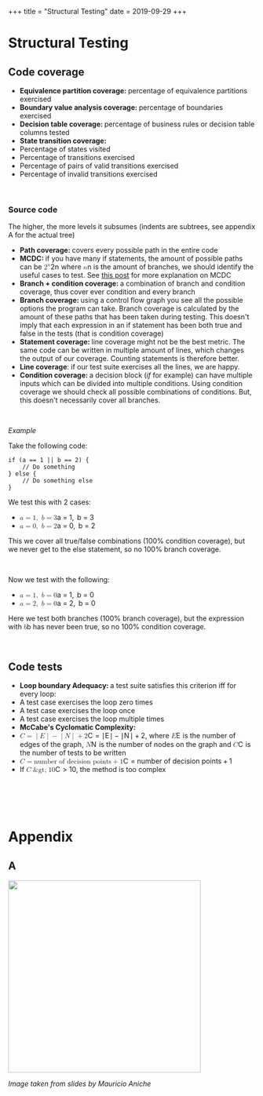 +++
title = "Structural Testing"
date = 2019-09-29
+++
<h1 id="structural-testing">Structural Testing</h1><h2 id="code-coverage">Code coverage</h2><ul><li><strong>Equivalence partition coverage: </strong>percentage of equivalence partitions exercised</li><li><strong>Boundary value analysis coverage: </strong>percentage of boundaries exercised</li><li><strong>Decision table coverage: </strong>percentage of business rules or decision table columns tested</li><li><strong>State transition coverage: </strong></li><li class="ql-indent-1">Percentage of states visited</li><li class="ql-indent-1">Percentage of transitions exercised</li><li class="ql-indent-1">Percentage of pairs of valid transitions exercised</li><li class="ql-indent-1">Percentage of invalid transitions exercised</li></ul><p><br></p><h3 id="source-code">Source code</h3><p>The higher, the more levels it subsumes (indents are subtrees, see appendix A for the actual tree)</p><ul><li><strong>Path coverage: </strong>covers every possible path in the entire code</li><li><strong>MCDC: </strong>if you have many if statements, the amount of possible paths can be <span class="ql-formula" data-value="2^n">﻿<span contenteditable="false"><span class="katex"><span class="katex-mathml"><math><semantics><mrow><msup><mn>2</mn><mi>n</mi></msup></mrow><annotation encoding="application/x-tex">2^n</annotation></semantics></math></span><span class="katex-html" aria-hidden="true"><span class="base"><span class="strut" style="height: 0.664392em; vertical-align: 0em;"></span><span class="mord"><span class="mord">2</span><span class="msupsub"><span class="vlist-t"><span class="vlist-r"><span class="vlist" style="height: 0.664392em;"><span class="" style="top: -3.063em; margin-right: 0.05em;"><span class="pstrut" style="height: 2.7em;"></span><span class="sizing reset-size6 size3 mtight"><span class="mord mathdefault mtight">n</span></span></span></span></span></span></span></span></span></span></span></span>﻿</span> where <span class="ql-formula" data-value="n">﻿<span contenteditable="false"><span class="katex"><span class="katex-mathml"><math><semantics><mrow><mi>n</mi></mrow><annotation encoding="application/x-tex">n</annotation></semantics></math></span><span class="katex-html" aria-hidden="true"><span class="base"><span class="strut" style="height: 0.43056em; vertical-align: 0em;"></span><span class="mord mathdefault">n</span></span></span></span></span>﻿</span> is the amount of branches, we should identify the useful cases to test. <span style="background-color: rgba(0, 0, 0, 0);">See </span><a href="https://cshub.nl/post/498641362" target="_blank" style="background-color: rgba(0, 0, 0, 0);">this post</a><span style="background-color: rgba(0, 0, 0, 0);"> for more e</span>xplanation on MCDC</li><li><strong>Branch + condition coverage: </strong>a combination of branch and condition coverage, thus cover ever condition and every branch </li><li class="ql-indent-1"><strong>Branch coverage: </strong>using a control flow graph you see all the possible options the program can take. Branch coverage is calculated by the amount of these paths that has been taken during testing. This doesn't imply that each expression in an if statement has been both true and false in the tests (that is condition coverage)</li><li class="ql-indent-2"><strong>Statement coverage: </strong>line coverage might not be the best metric. The same code can be written in multiple amount of lines, which changes the output of our coverage. Counting statements is therefore better.</li><li class="ql-indent-2"><strong>Line coverage</strong>: if our test suite exercises all the lines, we are happy.</li><li class="ql-indent-1"><strong>Condition coverage: </strong>a decision block (<em>if </em>for example) can have multiple inputs which can be divided into multiple conditions. Using condition coverage we should check all possible combinations of conditions. But, this doesn't necessarily cover all branches.</li></ul><p><br></p><p><em>Example</em></p><p>Take the following code:</p><div style="white-space: normal;" class="markdown-body"><pre data-lang="text/x-java"><code>if (a == 1 || b == 2) {
	// Do something
} else {
	// Do something else
}
</code></pre>
</div><p>We test this with 2 cases: </p><ul><li><span class="ql-formula" data-value="a=1,\ b=3">﻿<span contenteditable="false"><span class="katex"><span class="katex-mathml"><math><semantics><mrow><mi>a</mi><mo>=</mo><mn>1</mn><mo separator="true">,</mo><mtext>&nbsp;</mtext><mi>b</mi><mo>=</mo><mn>3</mn></mrow><annotation encoding="application/x-tex">a=1,\ b=3</annotation></semantics></math></span><span class="katex-html" aria-hidden="true"><span class="base"><span class="strut" style="height: 0.43056em; vertical-align: 0em;"></span><span class="mord mathdefault">a</span><span class="mspace" style="margin-right: 0.2777777777777778em;"></span><span class="mrel">=</span><span class="mspace" style="margin-right: 0.2777777777777778em;"></span></span><span class="base"><span class="strut" style="height: 0.8888799999999999em; vertical-align: -0.19444em;"></span><span class="mord">1</span><span class="mpunct">,</span><span class="mspace" style="margin-right: 0.16666666666666666em;"></span><span class="mspace">&nbsp;</span><span class="mord mathdefault">b</span><span class="mspace" style="margin-right: 0.2777777777777778em;"></span><span class="mrel">=</span><span class="mspace" style="margin-right: 0.2777777777777778em;"></span></span><span class="base"><span class="strut" style="height: 0.64444em; vertical-align: 0em;"></span><span class="mord">3</span></span></span></span></span>﻿</span> </li><li><span class="ql-formula" data-value="a=0,\ b=2">﻿<span contenteditable="false"><span class="katex"><span class="katex-mathml"><math><semantics><mrow><mi>a</mi><mo>=</mo><mn>0</mn><mo separator="true">,</mo><mtext>&nbsp;</mtext><mi>b</mi><mo>=</mo><mn>2</mn></mrow><annotation encoding="application/x-tex">a=0,\ b=2</annotation></semantics></math></span><span class="katex-html" aria-hidden="true"><span class="base"><span class="strut" style="height: 0.43056em; vertical-align: 0em;"></span><span class="mord mathdefault">a</span><span class="mspace" style="margin-right: 0.2777777777777778em;"></span><span class="mrel">=</span><span class="mspace" style="margin-right: 0.2777777777777778em;"></span></span><span class="base"><span class="strut" style="height: 0.8888799999999999em; vertical-align: -0.19444em;"></span><span class="mord">0</span><span class="mpunct">,</span><span class="mspace" style="margin-right: 0.16666666666666666em;"></span><span class="mspace">&nbsp;</span><span class="mord mathdefault">b</span><span class="mspace" style="margin-right: 0.2777777777777778em;"></span><span class="mrel">=</span><span class="mspace" style="margin-right: 0.2777777777777778em;"></span></span><span class="base"><span class="strut" style="height: 0.64444em; vertical-align: 0em;"></span><span class="mord">2</span></span></span></span></span>﻿</span> </li></ul><p>This we cover all true/false combinations (100% condition coverage), but we never get to the else statement, so no 100% branch coverage.</p><p><br></p><p>Now we test with the following:</p><ul><li><span class="ql-formula" data-value="a=1,\ b=0">﻿<span contenteditable="false"><span class="katex"><span class="katex-mathml"><math><semantics><mrow><mi>a</mi><mo>=</mo><mn>1</mn><mo separator="true">,</mo><mtext>&nbsp;</mtext><mi>b</mi><mo>=</mo><mn>0</mn></mrow><annotation encoding="application/x-tex">a=1,\ b=0</annotation></semantics></math></span><span class="katex-html" aria-hidden="true"><span class="base"><span class="strut" style="height: 0.43056em; vertical-align: 0em;"></span><span class="mord mathdefault">a</span><span class="mspace" style="margin-right: 0.2777777777777778em;"></span><span class="mrel">=</span><span class="mspace" style="margin-right: 0.2777777777777778em;"></span></span><span class="base"><span class="strut" style="height: 0.8888799999999999em; vertical-align: -0.19444em;"></span><span class="mord">1</span><span class="mpunct">,</span><span class="mspace" style="margin-right: 0.16666666666666666em;"></span><span class="mspace">&nbsp;</span><span class="mord mathdefault">b</span><span class="mspace" style="margin-right: 0.2777777777777778em;"></span><span class="mrel">=</span><span class="mspace" style="margin-right: 0.2777777777777778em;"></span></span><span class="base"><span class="strut" style="height: 0.64444em; vertical-align: 0em;"></span><span class="mord">0</span></span></span></span></span>﻿</span> </li><li><span class="ql-formula" data-value="a=2,\ b=0">﻿<span contenteditable="false"><span class="katex"><span class="katex-mathml"><math><semantics><mrow><mi>a</mi><mo>=</mo><mn>2</mn><mo separator="true">,</mo><mtext>&nbsp;</mtext><mi>b</mi><mo>=</mo><mn>0</mn></mrow><annotation encoding="application/x-tex">a=2,\ b=0</annotation></semantics></math></span><span class="katex-html" aria-hidden="true"><span class="base"><span class="strut" style="height: 0.43056em; vertical-align: 0em;"></span><span class="mord mathdefault">a</span><span class="mspace" style="margin-right: 0.2777777777777778em;"></span><span class="mrel">=</span><span class="mspace" style="margin-right: 0.2777777777777778em;"></span></span><span class="base"><span class="strut" style="height: 0.8888799999999999em; vertical-align: -0.19444em;"></span><span class="mord">2</span><span class="mpunct">,</span><span class="mspace" style="margin-right: 0.16666666666666666em;"></span><span class="mspace">&nbsp;</span><span class="mord mathdefault">b</span><span class="mspace" style="margin-right: 0.2777777777777778em;"></span><span class="mrel">=</span><span class="mspace" style="margin-right: 0.2777777777777778em;"></span></span><span class="base"><span class="strut" style="height: 0.64444em; vertical-align: 0em;"></span><span class="mord">0</span></span></span></span></span>﻿</span> </li></ul><p>Here we test both branches (100% branch coverage), but the expression with <span class="ql-formula" data-value="b">﻿<span contenteditable="false"><span class="katex"><span class="katex-mathml"><math><semantics><mrow><mi>b</mi></mrow><annotation encoding="application/x-tex">b</annotation></semantics></math></span><span class="katex-html" aria-hidden="true"><span class="base"><span class="strut" style="height: 0.69444em; vertical-align: 0em;"></span><span class="mord mathdefault">b</span></span></span></span></span>﻿</span> has never been true, so no 100% condition coverage.</p><p><br></p><h2 id="code-tests">Code tests</h2><ul><li><strong>Loop boundary Adequacy: </strong>a test suite satisfies this criterion iff for every loop:</li><li class="ql-indent-1">A test case exercises the loop zero times</li><li class="ql-indent-1">A test case exercises the loop once</li><li class="ql-indent-1">A test case exercises the loop multiple times</li><li><strong>McCabe's Cyclomatic Complexity: </strong></li><li class="ql-indent-1"><span class="ql-formula" data-value="C=\left|E\right|-\left|N\right|+2">﻿<span contenteditable="false"><span class="katex"><span class="katex-mathml"><math><semantics><mrow><mi>C</mi><mo>=</mo><mrow><mo fence="true">∣</mo><mi>E</mi><mo fence="true">∣</mo></mrow><mo>−</mo><mrow><mo fence="true">∣</mo><mi>N</mi><mo fence="true">∣</mo></mrow><mo>+</mo><mn>2</mn></mrow><annotation encoding="application/x-tex">C=\left|E\right|-\left|N\right|+2</annotation></semantics></math></span><span class="katex-html" aria-hidden="true"><span class="base"><span class="strut" style="height: 0.68333em; vertical-align: 0em;"></span><span style="margin-right: 0.07153em;" class="mord mathdefault">C</span><span class="mspace" style="margin-right: 0.2777777777777778em;"></span><span class="mrel">=</span><span class="mspace" style="margin-right: 0.2777777777777778em;"></span></span><span class="base"><span class="strut" style="height: 1em; vertical-align: -0.25em;"></span><span class="minner"><span class="mopen delimcenter" style="top: 0em;">∣</span><span style="margin-right: 0.05764em;" class="mord mathdefault">E</span><span class="mclose delimcenter" style="top: 0em;">∣</span></span><span class="mspace" style="margin-right: 0.2222222222222222em;"></span><span class="mbin">−</span><span class="mspace" style="margin-right: 0.2222222222222222em;"></span></span><span class="base"><span class="strut" style="height: 1em; vertical-align: -0.25em;"></span><span class="minner"><span class="mopen delimcenter" style="top: 0em;">∣</span><span style="margin-right: 0.10903em;" class="mord mathdefault">N</span><span class="mclose delimcenter" style="top: 0em;">∣</span></span><span class="mspace" style="margin-right: 0.2222222222222222em;"></span><span class="mbin">+</span><span class="mspace" style="margin-right: 0.2222222222222222em;"></span></span><span class="base"><span class="strut" style="height: 0.64444em; vertical-align: 0em;"></span><span class="mord">2</span></span></span></span></span>﻿</span>, where <span class="ql-formula" data-value="E">﻿<span contenteditable="false"><span class="katex"><span class="katex-mathml"><math><semantics><mrow><mi>E</mi></mrow><annotation encoding="application/x-tex">E</annotation></semantics></math></span><span class="katex-html" aria-hidden="true"><span class="base"><span class="strut" style="height: 0.68333em; vertical-align: 0em;"></span><span style="margin-right: 0.05764em;" class="mord mathdefault">E</span></span></span></span></span>﻿</span> is the number of edges of the graph, <span class="ql-formula" data-value="N">﻿<span contenteditable="false"><span class="katex"><span class="katex-mathml"><math><semantics><mrow><mi>N</mi></mrow><annotation encoding="application/x-tex">N</annotation></semantics></math></span><span class="katex-html" aria-hidden="true"><span class="base"><span class="strut" style="height: 0.68333em; vertical-align: 0em;"></span><span style="margin-right: 0.10903em;" class="mord mathdefault">N</span></span></span></span></span>﻿</span> is the number of nodes on the graph and <span class="ql-formula" data-value="C">﻿<span contenteditable="false"><span class="katex"><span class="katex-mathml"><math><semantics><mrow><mi>C</mi></mrow><annotation encoding="application/x-tex">C</annotation></semantics></math></span><span class="katex-html" aria-hidden="true"><span class="base"><span class="strut" style="height: 0.68333em; vertical-align: 0em;"></span><span style="margin-right: 0.07153em;" class="mord mathdefault">C</span></span></span></span></span>﻿</span> is the number of tests to be written</li><li class="ql-indent-1"><span class="ql-formula" data-value="C=\text{number of decision points}+1">﻿<span contenteditable="false"><span class="katex"><span class="katex-mathml"><math><semantics><mrow><mi>C</mi><mo>=</mo><mtext>number&nbsp;of&nbsp;decision&nbsp;points</mtext><mo>+</mo><mn>1</mn></mrow><annotation encoding="application/x-tex">C=\text{number of decision points}+1</annotation></semantics></math></span><span class="katex-html" aria-hidden="true"><span class="base"><span class="strut" style="height: 0.68333em; vertical-align: 0em;"></span><span style="margin-right: 0.07153em;" class="mord mathdefault">C</span><span class="mspace" style="margin-right: 0.2777777777777778em;"></span><span class="mrel">=</span><span class="mspace" style="margin-right: 0.2777777777777778em;"></span></span><span class="base"><span class="strut" style="height: 0.8888799999999999em; vertical-align: -0.19444em;"></span><span class="mord text"><span class="mord">number&nbsp;of&nbsp;decision&nbsp;points</span></span><span class="mspace" style="margin-right: 0.2222222222222222em;"></span><span class="mbin">+</span><span class="mspace" style="margin-right: 0.2222222222222222em;"></span></span><span class="base"><span class="strut" style="height: 0.64444em; vertical-align: 0em;"></span><span class="mord">1</span></span></span></span></span>﻿</span> </li><li class="ql-indent-1">If <span class="ql-formula" data-value="C>10">﻿<span contenteditable="false"><span class="katex"><span class="katex-mathml"><math><semantics><mrow><mi>C</mi><mo>&amp;gt;</mo><mn>10</mn></mrow><annotation encoding="application/x-tex">C&amp;gt;10</annotation></semantics></math></span><span class="katex-html" aria-hidden="true"><span class="base"><span class="strut" style="height: 0.72243em; vertical-align: -0.0391em;"></span><span style="margin-right: 0.07153em;" class="mord mathdefault">C</span><span class="mspace" style="margin-right: 0.2777777777777778em;"></span><span class="mrel">&gt;</span><span class="mspace" style="margin-right: 0.2777777777777778em;"></span></span><span class="base"><span class="strut" style="height: 0.64444em; vertical-align: 0em;"></span><span class="mord">1</span><span class="mord">0</span></span></span></span></span>﻿</span>, the method is too complex </li></ul><h1 id=""><br></h1><h1 id="appendix">Appendix</h1><h2 id="a">A</h2><p><img src="https://i.imgur.com/17bA6ce.png" width="392"></p><p><em>Image taken from slides by Mauricio Aniche</em></p><h2 id=""><br></h2>